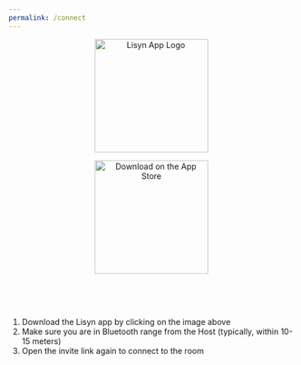 ```yaml
---
permalink: /connect
---
```


<p align="center">
  <a href="https://apps.apple.com/app/lisyn-collaborative-playlist/id6446289473">
    <img width="200" src="https://lisyn.app/assets/LisynLogo.png" alt="Lisyn App Logo">
  </a>
</p>
<p></p>
<p align="center">
  <a href="https://apps.apple.com/app/lisyn-collaborative-playlist/id6446289473">
    <img width="200" src="https://lisyn.app/assets/DownloadOnTheAppStore.png" alt="Download on the App Store">
  </a>
</p>
<p align="center"> </p>
<p align="center"> </p>

1. Download the Lisyn app by clicking on the image above
2. Make sure you are in Bluetooth range from the Host (typically, within 10-15 meters)
3. Open the invite link again to connect to the room
